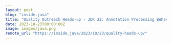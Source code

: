 ```yaml
---
layout: post
blog: "inside.java"
title: "Quality Outreach Heads-up - JDK 22: Annotation Processing Behavior Change"
date: 2023-10-23T00:00:00Z
image: images/java.png
remote_url: "https://inside.java/2023/10/23/quality-heads-up/"
---
```

